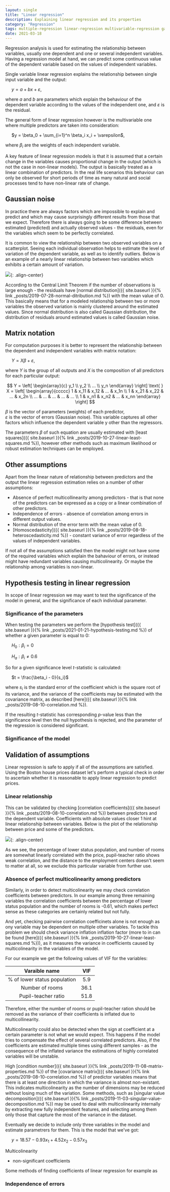 ```yaml
---
layout: single
title: "Linear regression"
description: Explaining linear regression and its properties
category: "Regression"
tags: multiple-regression linear-regression multivariable-regression gaussian-noise normal-distribution homoscedasticity multicolinearity correlation-coefficient
date: 2021-03-18
---
```

 
Regression analysis is used for estimating the relationship between variables, usually one dependent and one or several independent variables. Having a regression model at hand, we can predict some continuous value of the dependent variable based on the values of independent variables.

Single variable linear regression explains the relationship between single input variable and the output:
 
&nbsp;&nbsp;&nbsp;&nbsp;
$y = a + bx + \varepsilon$,
 
where $a$ and $b$ are parameters which explain the behaviour of the dependent variable according to the values of the independent one, and $\varepsilon$ is the residual.
 
The general form of linear regression however is the multivariable one where multiple predictors are taken into consideration:

&nbsp;&nbsp;&nbsp;&nbsp;
$y = \beta_0 + \sum_{i=1}^n \beta_i x_i + \varepsilon$,
 
where $\beta_i$ are the weights of each independent variable.

A key feature of linear regression models is that it is assumed that a certain change in the variables causes proportional change in the output (which is not the case in non-linear models). The output is basically treated as a linear combination of predictors. In the real life scenarios this behaviour can only be observed for short periods of time as many natural and social processes tend to have non-linear rate of change.

## Gaussian noise
 
In practice there are always factors which are impossible to explain and predict and which may cause surprisingly different results from those that we expect. Therefore there is always going to be some difference between estimated (predicted) and actually observed values - the residuals, even for the variables which seem to be perfectly correlated.
 
It is common to view the relationship between two observed variables on a scatterplot. Seeing each individual observation helps to estimate the level of variation of the dependent variable, as well as to identify outliers. Below is an example of a nearly linear relationship between two variables which exhibits a certain amount of variation.
 
![](/assets/images/regression/residuals_demo.png){: .align-center}
 
According to the Central Limit Theorem if the number of observations is large enough - the residuals have [normal distribution]({{ site.baseurl }}{% link _posts/2019-07-28-normal-ditribution.md %}) with the mean value of 0. This basically means that for a modeled relationship between two or more variables the observed variation is mainly clustered around the estimated values. Since normal distribution is also called Gaussian distribution, the distribution of residuals around estimated values is called Gaussian noise.

## Matrix notation

For computation purposes it is better to represent the relationship between the dependent and independent variables with matrix notation:
 
&nbsp;&nbsp;&nbsp;&nbsp;
$Y = X \beta + \varepsilon$,
 
where $Y$ is the group of all outputs and $X$ is the composition of all predictors for each particular output:
 
$$
Y = \left[ \begin{array}{c}
y_1 \\
y_2 \\
... \\
y_n
\end{array} \right]
\text{ }
X = \left[ \begin{array}{ccccc}
1 & x_11 & x_12 & ... & x_1n \\
1 & x_21 & x_22 & ... & x_2n \\
... & ... & ... & ... & ... \\
1 & x_n1 & x_n2 & ... & x_nn
\end{array} \right]
$$
 
$\beta$ is the vector of parameters (weights) of each predictor,<br>
$\varepsilon$ is the vector of errors (Gaussian noise). This variable captures all other factors which influence the dependent variable y other than the regressors.
 
The parameters $\beta$ of such equation are usually estimated with [least squares]({{ site.baseurl }}{% link _posts/2019-10-27-linear-least-squares.md %}), however other methods such as maximum likelihood or robust estimation techniques can be employed.
 
## Other assumptions
 
Apart from the linear nature of relationship between predictors and the output the linear regression estimation relies on a number of other assumptions:

* Absence of perfect multicollinearity among predictors - that is that none of the predictors can be expressed as a copy or a linear combination of other predictors.
* Independence of errors - absence of correlation among errors in different output values.
* Normal distribution of the error term with the mean value of 0.
* [Homoscedasticity]({{ site.baseurl }}{% link _posts/2019-08-18-heteroscedasticity.md %}) - constant variance of error regardless of the values of independent variables.

If not all of the assumptions satisfied then the model might not have some of the required variables which explain the bahaviour of errors, or instead might have redundant variables causing multicolinearity. Or maybe the relationship among variables is non-linear.

## Hypothesis testing in linear regression

In scope of linear regression we may want to test the significance of the model in general, and the significance of each individual parameter.

### Significance of the parameters

When testing the parameters we perform the [hypothesis test]({{ site.baseurl }}{% link _posts/2021-01-21-hypothesis-testing.md %}) of whether a given parameter is equal to 0:

&nbsp;&nbsp;&nbsp;&nbsp;
$H_0: \beta_i = 0$

&nbsp;&nbsp;&nbsp;&nbsp;
$H_a: \beta_i \ne 0.6$

So for a given significance level $t$-statistic is calculated:

&nbsp;&nbsp;&nbsp;&nbsp;
$t = \frac{\beta_i - 0}{s_i}$

where $s_i$ is the standard error of the coefficient which is the square root of its variance, and the variance of the coefficients may be estimated with the covariance matrix, as described [here]({{ site.baseurl }}{% link _posts/2019-08-10-correlation.md %}).

If the resulting $t$-statistic has corresponding $p$-value less than the significance level then the null hypothesis is rejected, and the parameter of the regression is considered significant.

### Significance of the model



## Validation of assumptions 

Linear regression is safe to apply if all of the assumptions are satisfied. Using the Boston house prices dataset let's perform a typical check in order to ascertain whether it is reasonable to apply linear regression to predict prices.

### Linear relationship

This can be validated by checking [correlation coefficients]({{ site.baseurl }}{% link _posts/2019-08-10-correlation.md %}) between predictors and the dependent variable. Coefficients with absolute values closer 1 hint at linear relationship between variables. Below is the plot of the relationship between price and some of the predictors.

![](/assets/images/regression/correlation_example2.png){: .align-center}

As we see, the percentage of lower status population, and number of rooms are somewhat linearly correlated with the price, pupil-teacher ratio shows weak correlation, and the distance to the employment centers doesn't seem to matter at all, so we exclude this particular variable from further use.

### Absence of perfect multicolinearity among predictors

Similarly, in order to detect multicolinearity we may check correlation coefficients between predictors. In our example among three remaining variables the correlation coefficients between the percentage of lower status population and the number of rooms is -0.61, which makes perfect sense as these categories are certainly related but not fully. 

And yet, checking pairwise correlation coefficinets alone is not enough as ony variable may be dependent on multiple other variables. To tackle this problem we should check variance inflation inflation factor (more to in can be found [here]({{ site.baseurl }}{% link _posts/2019-10-27-linear-least-squares.md %})), as it measures the variance in coefficients caused by multicolinearity in the variables of the model.

For our example we get the following values of VIF for the variables:

|Varaible name|VIF|
|:---:|:---:|
|% of lower status population|5.9|
|Number of rooms|36.1|
|Pupil-teacher ratio|51.8|

Therefore, either the number of rooms or pupil-teacher ration should be removed as the variance of their coefficients is inflated due to multicollinearity.

Multicolinearity could also be detected when the sign at coefficient at a certain parameter is not what we would expect. This happens if the model tries to compensate the effect of several correlated predictors. Also, if the coefficients are estimated multiple times using different samples - as the consequence of the inflated variance the estimations of highly correlated variables will be unstable.

High [condition number]({{ site.baseurl }}{% link _posts/2019-11-08-matrix-properties.md %}) of the [covariance matrix]({{ site.baseurl }}{% link _posts/2019-08-10-correlation.md %}) of predictor variables means that there is at least one direction in which the variance is almost non-existant. This indicates multicolinearity as the number of dimensions may be reduced without losing much of the variation. Some methods, such as [singular value decomposition]({{ site.baseurl }}{% link _posts/2019-11-03-singular-value-decomposition.md %}) may be used to deal with multicolinearity internally by extracting new fully independent features, and selecting among them only those that capture the most of the variance in the dataset.



Eventually we decide to include only three variables in the model and estimate parametrers for them. This is the model that we've got:

&nbsp;&nbsp;&nbsp;&nbsp;
$y = 18.57 - 0.93x_1 + 4.52x_2 - 0.57x_3$

Multicolinearity 
 - non-significant coefficients
 
Some methods of finding coefficients of linear regression for example as 


### Independence of errors

